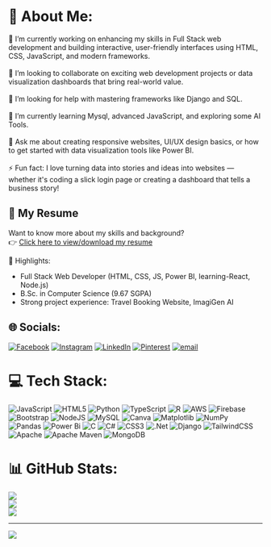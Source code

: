 # 💫 About Me:
🔭 I’m currently working on enhancing my skills in Full Stack web development and building interactive, user-friendly interfaces using HTML, CSS, JavaScript, and modern frameworks.<br><br>👯 I’m looking to collaborate on exciting web development projects or data visualization dashboards that bring real-world value.<br><br>🤝 I’m looking for help with mastering frameworks like Django and SQL.<br><br>🌱 I’m currently learning Mysql, advanced JavaScript, and exploring some AI Tools.<br><br>💬 Ask me about creating responsive websites, UI/UX design basics, or how to get started with data visualization tools like Power BI.<br><br>⚡ Fun fact: I love turning data into stories and ideas into websites — whether it's coding a slick login page or creating a dashboard that tells a business story!

## 📄 My Resume

Want to know more about my skills and background?  
👉 [Click here to view/download my resume](https://drive.google.com/file/d/19Inxl4k9HPIc80TxoI8z3N3-FmhxAcmk/view?usp=sharing)

🔹 Highlights:
- Full Stack Web Developer (HTML, CSS, JS, Power BI, learning-React, Node.js)
- B.Sc. in Computer Science (9.67 SGPA)
- Strong project experience: Travel Booking Website, ImagiGen AI

## 🌐 Socials:
[![Facebook](https://img.shields.io/badge/Facebook-%231877F2.svg?logo=Facebook&logoColor=white)](https://facebook.com/PournimaMore) [![Instagram](https://img.shields.io/badge/Instagram-%23E4405F.svg?logo=Instagram&logoColor=white)](https://instagram.com/pournimamore87) [![LinkedIn](https://img.shields.io/badge/LinkedIn-%230077B5.svg?logo=linkedin&logoColor=white)](https://linkedin.com/in/pournimamore) [![Pinterest](https://img.shields.io/badge/Pinterest-%23E60023.svg?logo=Pinterest&logoColor=white)](https://pinterest.com/pournimamore87) [![email](https://img.shields.io/badge/Email-D14836?logo=gmail&logoColor=white)](mailto:morepournima2004@gmail.com) 

# 💻 Tech Stack:
![JavaScript](https://img.shields.io/badge/javascript-%23323330.svg?style=plastic&logo=javascript&logoColor=%23F7DF1E) ![HTML5](https://img.shields.io/badge/html5-%23E34F26.svg?style=plastic&logo=html5&logoColor=white) ![Python](https://img.shields.io/badge/python-3670A0?style=plastic&logo=python&logoColor=ffdd54) ![TypeScript](https://img.shields.io/badge/typescript-%23007ACC.svg?style=plastic&logo=typescript&logoColor=white) ![R](https://img.shields.io/badge/r-%23276DC3.svg?style=plastic&logo=r&logoColor=white) ![AWS](https://img.shields.io/badge/AWS-%23FF9900.svg?style=plastic&logo=amazon-aws&logoColor=white) ![Firebase](https://img.shields.io/badge/firebase-%23039BE5.svg?style=plastic&logo=firebase) ![Bootstrap](https://img.shields.io/badge/bootstrap-%238511FA.svg?style=plastic&logo=bootstrap&logoColor=white) ![NodeJS](https://img.shields.io/badge/node.js-6DA55F?style=plastic&logo=node.js&logoColor=white) ![MySQL](https://img.shields.io/badge/mysql-4479A1.svg?style=plastic&logo=mysql&logoColor=white) ![Canva](https://img.shields.io/badge/Canva-%2300C4CC.svg?style=plastic&logo=Canva&logoColor=white) ![Matplotlib](https://img.shields.io/badge/Matplotlib-%23ffffff.svg?style=plastic&logo=Matplotlib&logoColor=black) ![NumPy](https://img.shields.io/badge/numpy-%23013243.svg?style=plastic&logo=numpy&logoColor=white) ![Pandas](https://img.shields.io/badge/pandas-%23150458.svg?style=plastic&logo=pandas&logoColor=white) ![Power Bi](https://img.shields.io/badge/power_bi-F2C811?style=plastic&logo=powerbi&logoColor=black) ![C](https://img.shields.io/badge/c-%2300599C.svg?style=plastic&logo=c&logoColor=white) ![C#](https://img.shields.io/badge/c%23-%23239120.svg?style=plastic&logo=csharp&logoColor=white) ![CSS3](https://img.shields.io/badge/css3-%231572B6.svg?style=plastic&logo=css3&logoColor=white) ![.Net](https://img.shields.io/badge/.NET-5C2D91?style=plastic&logo=.net&logoColor=white) ![Django](https://img.shields.io/badge/django-%23092E20.svg?style=plastic&logo=django&logoColor=white) ![TailwindCSS](https://img.shields.io/badge/tailwindcss-%2338B2AC.svg?style=plastic&logo=tailwind-css&logoColor=white) ![Apache](https://img.shields.io/badge/apache-%23D42029.svg?style=plastic&logo=apache&logoColor=white) ![Apache Maven](https://img.shields.io/badge/Apache%20Maven-C71A36?style=plastic&logo=Apache%20Maven&logoColor=white) ![MongoDB](https://img.shields.io/badge/MongoDB-%234ea94b.svg?style=plastic&logo=mongodb&logoColor=white)
# 📊 GitHub Stats:
![](https://github-readme-stats.vercel.app/api?username=Pournima87&theme=radical&hide_border=false&include_all_commits=false&count_private=false)<br/>
![](https://nirzak-streak-stats.vercel.app/?user=Pournima87&theme=radical&hide_border=false)<br/>
![](https://github-readme-stats.vercel.app/api/top-langs/?username=Pournima87&theme=radical&hide_border=false&include_all_commits=false&count_private=false&layout=compact)

---
[![](https://visitcount.itsvg.in/api?id=Pournima87&icon=6&color=0)](https://visitcount.itsvg.in)

<!-- Proudly created with GPRM ( https://gprm.itsvg.in ) -->
